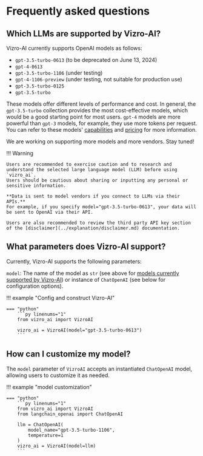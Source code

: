 # Frequently asked questions

## Which LLMs are supported by Vizro-AI?
Vizro-AI currently supports OpenAI models as follows:

- `gpt-3.5-turbo-0613` (to be deprecated on June 13, 2024)
- `gpt-4-0613`
- `gpt-3.5-turbo-1106` (under testing)
- `gpt-4-1106-preview` (under testing, not suitable for production use)
- `gpt-3.5-turbo-0125`
- `gpt-3.5-turbo`

These models offer different levels of performance and
cost. In general, the `gpt-3.5-turbo` collection provides the most cost-effective models,
which would be a good starting point for most users. `gpt-4` models are more powerful than `gpt-3` models, for example, they use more tokens per request. You can refer to these models' [capabilities](https://platform.openai.com/docs/models/overview)
and [pricing](https://openai.com/pricing) for more information.

We are working on supporting more models and more vendors. Stay tuned!


!!! Warning

    Users are recommended to exercise caution and to research and understand the selected large language model (LLM) before using `vizro_ai`.
    Users should be cautious about sharing or inputting any personal or sensitive information.

    **Data is sent to model vendors if you connect to LLMs via their APIs.**
    For example, if you specify model="gpt-3.5-turbo-0613", your data will be sent to OpenAI via their API.

    Users are also recommended to review the third party API key section of the [disclaimer](../explanation/disclaimer.md) documentation.

## What parameters does Vizro-AI support?
Currently, Vizro-AI supports the following parameters:

`model`: The name of the model  as `str` (see above for [models currently supported by Vizro-AI](#which-llms-are-supported-by-vizro-ai)) or instance of `ChatOpenAI` (see below for configuration options).

!!! example "Config and construct Vizro-AI"

    === "python"
        ```py linenums="1"
        from vizro_ai import VizroAI

        vizro_ai = VizroAI(model="gpt-3.5-turbo-0613")
        ```

## How can I customize my model?

The `model` parameter of `VizroAI` accepts an instantiated `ChatOpenAI` model, allowing users to customize it as needed.

!!! example "model customization"

    === "python"
        ```py linenums="1"
        from vizro_ai import VizroAI
        from langchain_openai import ChatOpenAI

        llm = ChatOpenAI(
            model_name="gpt-3.5-turbo-1106",
            temperature=1
        )
        vizro_ai = VizroAI(model=llm)
        ```
